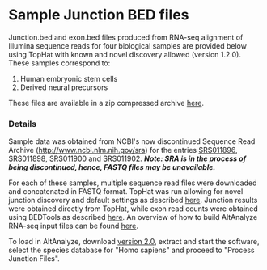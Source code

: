 # Sample Junction BED files #

Junction.bed and exon.bed files produced from RNA-seq alignment of Illumina sequence reads for four biological samples are provided below using TopHat with known and novel discovery allowed (version 1.2.0). These samples correspond to:
  1. Human embryonic stem cells
  1. Derived neural precursors

These files are available in a zip compressed archive [here](http://altanalyze.org/hESC_differentiation_RNASeq.zip).

### Details ###
Sample data was obtained from NCBI's now discontinued Sequence Read Archive (http://www.ncbi.nlm.nih.gov/sra) for the entries [SRS011896](http://trace.ncbi.nlm.nih.gov/Traces/sra/sra.cgi?sample=SRS011896), [SRS011898](http://trace.ncbi.nlm.nih.gov/Traces/sra/sra.cgi?sample=SRS011898), [SRS011900](http://trace.ncbi.nlm.nih.gov/Traces/sra/sra.cgi?sample=SRS011900) and [SRS011902](http://trace.ncbi.nlm.nih.gov/Traces/sra/sra.cgi?sample=SRS011902). _**Note: SRA is in the process of being discontinued, hence, FASTQ files may be unavailable.**_

For each of these samples, multiple sequence read files were downloaded and concatenated in FASTQ format. TopHat was run allowing for novel junction discovery and default settings as described [here](TopHat.md). Junction results were obtained directly from TopHat, while exon read counts were obtained using BEDTools as described [here](BEDTools.md). An overview of how to build AltAnalyze RNA-seq input files can be found [here](ObtainingRNASeqInputs.md).

To load in AltAnalyze, download [version 2.0](http://code.google.com/p/altanalyze/downloads/list?can=2&q=version+2.02), extract and start the software, select the species database for "Homo sapiens" and proceed to "Process Junction Files".